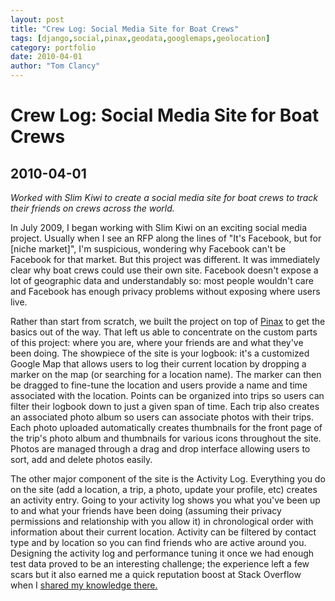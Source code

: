 ```yaml
---
layout: post
title: "Crew Log: Social Media Site for Boat Crews"
tags: [django,social,pinax,geodata,googlemaps,geolocation]
category: portfolio
date: 2010-04-01
author: "Tom Clancy"
---
```


# Crew Log: Social Media Site for Boat Crews

## 2010-04-01

_Worked with Slim Kiwi to create a social media site for boat crews to track their friends on crews across the world._

<p>In July 2009, I began working with Slim Kiwi on an exciting social media project. Usually when I see an RFP along the lines of "It's Facebook, but for [niche market]", I'm suspicious, wondering why Facebook can't be Facebook for that market. But this project was different. It was immediately clear why boat crews could use their own site. Facebook doesn't expose a lot of geographic data and understandably so: most people wouldn't care and Facebook has enough privacy problems without exposing where users live.</p>
<p>Rather than start from scratch, we built the project on top of <a href="http://pinaxproject.com/">Pinax</a> to get the basics out of the way. That left us able to concentrate on the custom parts of this project: where you are, where your friends are and what they've been doing. The showpiece of the site is your logbook: it's a customized Google Map that allows users to log their current location by dropping a marker on the map (or searching for a location name). The marker can then be dragged to fine-tune the location and users provide a name and time associated with the location. Points can be organized into trips so users can filter their logbook down to just a given span of time. Each trip also creates an associated photo album so users can associate photos with their trips. Each photo uploaded automatically creates thumbnails for the front page of the trip's photo album and thumbnails for various icons throughout the site. Photos are managed through a drag and drop interface allowing users to sort, add and delete photos easily.</p>
<p>The other major component of the site is the Activity Log. Everything you do on the site (add a location, a trip, a photo, update your profile, etc) creates an activity entry. Going to your activity log shows you what you've been up to and what your friends have been doing (assuming their privacy permissions and relationship with you allow it) in chronological order with information about their current location. Activity can be filtered by contact type and by location so you can find friends who are active around you. Designing the activity log and performance tuning it once we had enough test data proved to be an interesting challenge; the experience left a few scars but it also earned me a quick reputation boost at Stack Overflow when I <a href="http://stackoverflow.com/questions/2835075/php-news-feed-database-design/2875875#2875875">shared my knowledge there.</a></p>
